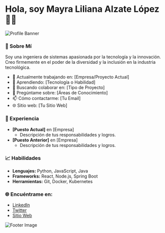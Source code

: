 # Hola, soy Mayra Liliana Alzate López 👩‍💻

![Profile Banner](https://example.com/tu-imagen-de-banner.jpg)

### 🌟 Sobre Mí

Soy una ingeniera de sistemas apasionada por la tecnología y la innovación. Creo firmemente en el poder de la diversidad y la inclusión en la industria tecnológica.

- 💼 Actualmente trabajando en: [Empresa/Proyecto Actual]
- 🌱 Aprendiendo: [Tecnología o Habilidad]
- 👯 Buscando colaborar en: [Tipo de Proyecto]
- 💬 Pregúntame sobre: [Áreas de Conocimiento]
- 📫 Cómo contactarme: [Tu Email]
- 🌐 Sitio web: [Tu Sitio Web]

### 💼 Experiencia

- **[Puesto Actual]** en [Empresa]
  - Descripción de tus responsabilidades y logros.
- **[Puesto Anterior]** en [Empresa]
  - Descripción de tus responsabilidades y logros.

### 📈 Habilidades

- **Lenguajes:** Python, JavaScript, Java
- **Frameworks:** React, Node.js, Spring Boot
- **Herramientas:** Git, Docker, Kubernetes

### 🌐 Encuéntrame en:

- [LinkedIn](https://linkedin.com/in/tu-usuario)
- [Twitter](https://twitter.com/tu-usuario)
- [Sitio Web](https://tu-sitio-web.com)

![Footer Image](https://example.com/tu-imagen-de-footer.jpg)
